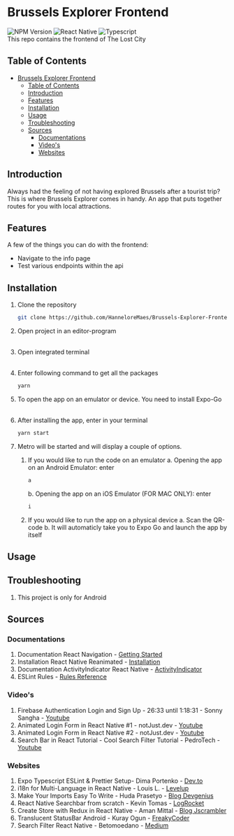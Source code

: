 # Brussels Explorer Frontend
![NPM Version](https://img.shields.io/badge/NPM%20Version-9.6.0-blue)
![React Native](https://img.shields.io/badge/React%20Native-0.70.6-blue)
![Typescript](https://img.shields.io/badge/Typescript-4.8.3-blue) 
<br /> This repo contains the frontend of The Lost City

## Table of Contents

- [Brussels Explorer Frontend](#brussels-explorer-frontend)
	- [Table of Contents](#table-of-contents)
	- [Introduction](#introduction)
	- [Features](#features)
	- [Installation](#installation)
	- [Usage](#usage)
	- [Troubleshooting](#troubleshooting)
	- [Sources](#sources)
		- [Documentations](#documentations)
		- [Video's](#videos)
		- [Websites](#websites)

<!-- END doctoc generated TOC please keep comment here to allow auto update -->

## Introduction

Always had the feeling of not having explored Brussels after a tourist trip? This is where Brussels Explorer comes in handy. 
An app that puts together routes for you with local attractions.

## Features

A few of the things you can do with the frontend:

* Navigate to the info page
* Test various endpoints within the api 

## Installation

1. Clone the repository
   ```sh
   git clone https://github.com/HanneloreMaes/Brussels-Explorer-Frontend.git
   ```

2. Open project in an editor-program<br /><br />

3. Open integrated terminal<br /><br />
   
4. Enter following command to get all the packages <br />
      ```sh
      yarn
      ```
     
5. To open the app on an emulator or device. You need to install Expo-Go<br /><br />
6. After installing the app, enter in your terminal
   	  ```sh
      yarn start
      ```
7. Metro will be started and will display a couple of options.
   1. If you would like to run the code on an emulator
      a. Opening the app on an Android Emulator: enter
		```sh
		a
      	```
	  b. Opening the app on an iOS Emulator (FOR MAC ONLY): enter
	  ```sh
      i
      ```
   2. If you would like to run the app on a physical device 
      a. Scan the QR-code
      b. It will automaticly take you to Expo Go and launch the app by itself



## Usage

## Troubleshooting
1. This project is only for Android

## Sources
### Documentations
1. Documentation React Navigation - [Getting Started](https://reactnavigation.org/docs/getting-started)
2. Installation React Native Reanimated - [Installation](https://docs.swmansion.com/react-native-reanimated/docs/fundamentals/installation)
3. Documentation ActivityIndicator React Native - [ActivityIndicator](https://reactnative.dev/docs/activityindicator)
4. ESLint Rules - [Rules Reference](https://eslint.org/docs/latest/rules/)

### Video's
1. Firebase Authentication Login and Sign Up - 26:33 until 1:18:31 - Sonny Sangha - [Youtube](https://www.youtube.com/watch?v=MJzmZ9qmdaE)
2. Animated Login Form in React Native #1 - notJust.dev - [Youtube](https://www.youtube.com/watch?v=dj0zN72phDo)
3. Animated Login Form in React Native #2 - notJust.dev - [Youtube](https://www.youtube.com/watch?v=onGpjt4mQdE)
4. Search Bar in React Tutorial - Cool Search Filter Tutorial - PedroTech - [Youtube](https://www.youtube.com/watch?v=x7niho285qs)

### Websites
1. Expo Typescript ESLint & Prettier Setup- Dima Portenko - [Dev.to](https://dev.to/dimaportenko/expo-typescript-eslint-prettier-initial-setup-54d3)
2. i18n for Multi-Language in React Native - Louis L. - [Levelup](https://levelup.gitconnected.com/complete-i18n-guide-to-support-multi-language-for-your-react-native-app-c5ea4e0fa5b3)
3. Make Your Imports Easy To Write - Huda Prasetyo - [Blog Devgenius](https://blog.devgenius.io/react-native-make-your-imports-easy-to-write-bcb13c0b6c7e)
4. React Native Searchbar from scratch - Kevin Tomas - [LogRocket](https://blog.logrocket.com/create-react-native-search-bar-from-scratch/)
5. Create Store with Redux in React Native - Aman Mittal - [Blog Jscrambler](https://blog.jscrambler.com/how-to-use-redux-persist-in-react-native-with-asyncstorage)
6. Translucent StatusBar Android - Kuray Ogun - [FreakyCoder](https://freakycoder.com/react-native-notes-23-how-to-translucent-statusbar-1b8b7a44139f)
7. Search Filter React Native - Betomoedano - [Medium](https://medium.com/@betomoedano01/search-filter-react-native-search-bar-tutorial-fe3069fa55b5)